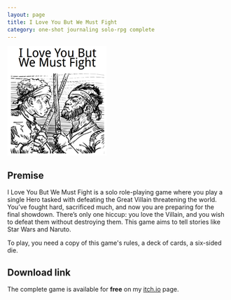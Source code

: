 ```yaml
---
layout: page
title: I Love You But We Must Fight
category: one-shot journaling solo-rpg complete
---
```


<img alt="I Love You But We Must Fight Cover Image" src="pdfs/ILYBWMF-cover-page.png" height="250">

## Premise
I Love You But We Must Fight is a solo role-playing game where you play a single Hero tasked with defeating the Great Villain threatening the world. You’ve fought hard, sacrificed much, and now you are preparing for the final showdown. There’s only one hiccup: you love the Villain, and you wish to defeat them without destroying them. This game aims to tell stories like Star Wars and Naruto.

To play, you need a copy of this game's rules, a deck of cards, a six-sided die. 

## Download link
The complete game is available for **free** on my [itch.io](https://mrzech.itch.io/i-love-you-but-we-must-fight) page.